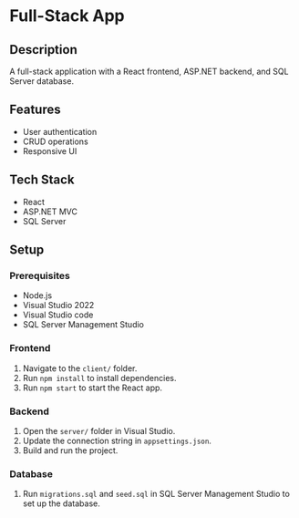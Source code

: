 # Full-Stack App

## Description
A full-stack application with a React frontend, ASP.NET backend, and SQL Server database.

## Features
- User authentication
- CRUD operations
- Responsive UI

## Tech Stack
- React
- ASP.NET MVC
- SQL Server

## Setup

### Prerequisites
- Node.js
- Visual Studio 2022
- Visual Studio code
- SQL Server Management Studio

### Frontend
1. Navigate to the `client/` folder.
2. Run `npm install` to install dependencies.
3. Run `npm start` to start the React app.

### Backend
1. Open the `server/` folder in Visual Studio.
2. Update the connection string in `appsettings.json`.
3. Build and run the project.

### Database
1. Run `migrations.sql` and `seed.sql` in SQL Server Management Studio to set up the database.

